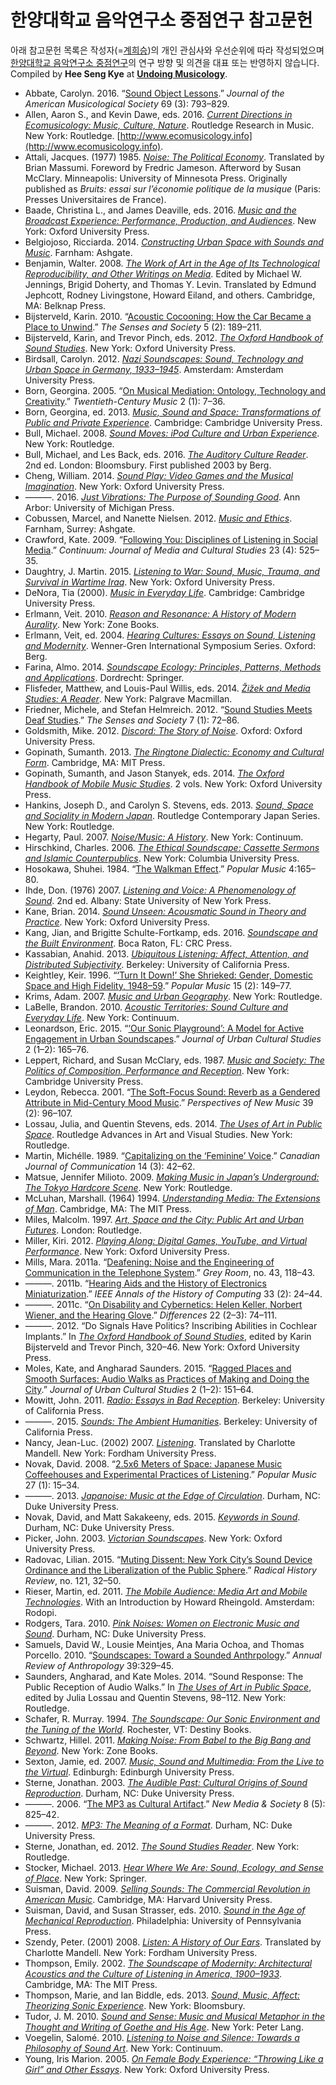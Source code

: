 # 한양대학교 음악연구소 중점연구 참고문헌

아래 참고문헌 목록은 작성자(=[계희승](http://undoingmusicology.com))의 개인 관심사와 우선순위에 따라 작성되었으며 [한양대학교 음악연구소 중점연구](http://mrc.hanyang.ac.kr/ask-research/)의 연구 방향 및 의견을 대표 또는 반영하지 않습니다. Compiled by **Hee Seng Kye** at [**Undoing Musicology**](http://undoingmusicology.com).

* Abbate, Carolyn. 2016. “[Sound Object Lessons](http://jams.ucpress.edu/content/69/3/793).” *Journal of the American Musicological Society* 69 (3): 793–829.
* Allen, Aaron S., and Kevin Dawe, eds. 2016. [*Current Directions in Ecomusicology: Music, Culture, Nature*](https://www.amazon.com/Current-Directions-Ecomusicology-Routledge-Research/dp/1138804584/). Routledge Research in Music. New York: Routledge. [http://www.ecomusicology.info](http://www.ecomusicology.info).
* Attali, Jacques. (1977) 1985. [*Noise: The Political Economy*](https://www.amazon.com/Noise-Political-Economy-History-Literature/dp/0816612870/). Translated by Brian Massumi. Foreword by Fredric Jameson. Afterword by Susan McClary. Minneapolis: University of Minnesota Press. Originally published as *Bruits: essai sur l’économie politique de la musique* (Paris: Presses Universitaires de France).
* Baade, Christina L., and James Deaville, eds. 2016. [*Music and the Broadcast Experience: Performance, Production, and Audiences*](https://www.amazon.com/Music-Broadcast-Experience-Performance-Production/dp/0199314713/). New York: Oxford University Press.
* Belgiojoso, Ricciarda. 2014. [*Constructing Urban Space with Sounds and Music*](https://www.routledge.com/Constructing-Urban-Space-with-Sounds-and-Music/Belgiojoso/p/book/9781472424648). Farnham: Ashgate.
* Benjamin, Walter. 2008. [*The Work of Art in the Age of Its Technological Reproducibility, and Other Writings on Media*](https://www.amazon.com/Technological-Reproducibility-Other-Writings-Media/dp/0674024451/). Edited by Michael W. Jennings, Brigid Doherty, and Thomas Y. Levin. Translated by Edmund Jephcott, Rodney Livingstone, Howard Eiland, and others. Cambridge, MA: Belknap Press.
* Bijsterveld, Karin. 2010. “[Acoustic Cocooning: How the Car Became a Place to Unwind](http://www.tandfonline.com/doi/abs/10.2752/174589210X12668381452809).” *The Senses and Society* 5 (2): 189–211.
* Bijsterveld, Karin, and Trevor Pinch, eds. 2012. [*The Oxford Handbook of Sound Studies*](https://www.amazon.com/Oxford-Handbook-Sound-Studies-Handbooks/dp/0199995818/). New York: Oxford University Press.
* Birdsall, Carolyn. 2012. [*Nazi Soundscapes: Sound, Technology and Urban Space in Germany, 1933–1945*](https://www.amazon.com/Nazi-Soundscapes-Technology-Germany-1933-1945/dp/9089644261/). Amsterdam: Amsterdam University Press.
* Born, Georgina. 2005. “[On Musical Mediation: Ontology, Technology and Creativity](https://www.cambridge.org/core/journals/twentieth-century-music/article/on-musical-mediation-ontology-technology-and-creativity/F4AEC9ED7060E5E3DD338F4FA5E4E947).” *Twentieth-Century Music* 2 (1): 7–36.
* Born, Georgina, ed. 2013. [*Music, Sound and Space: Transformations of Public and Private Experience*](https://www.amazon.com/Music-Sound-Space-Transformations-Experience/dp/1107504120/). Cambridge: Cambridge University Press.
* Bull, Michael. 2008. [*Sound Moves: iPod Culture and Urban Experience*](https://www.amazon.com/Sound-Moves-Experience-International-Sociology/dp/0415257522/). New York: Routledge.
* Bull, Michael, and Les Back, eds. 2016. [*The Auditory Culture Reader*](https://www.amazon.com/Auditory-Culture-Reader-Sensory-Formations/dp/1472569024/). 2nd ed. London: Bloomsbury. First published 2003 by Berg.
* Cheng, William. 2014. [*Sound Play: Video Games and the Musical Imagination*](https://www.amazon.com/Sound-Play-Musical-Imagination-Oxford/dp/0199969973/). New York: Oxford University Press.
* ———. 2016. [*Just Vibrations: The Purpose of Sounding Good*](http://dx.doi.org/10.3998/mpub.9293551). Ann Arbor: University of Michigan Press.
* Cobussen, Marcel, and Nanette Nielsen. 2012. [*Music and Ethics*](https://www.amazon.com/Music-Ethics-Marcel-Cobussen/dp/1409434966/). Farnham, Surrey: Ashgate.
* Crawford, Kate. 2009. “[Following You: Disciplines of Listening in Social Media](http://www.tandfonline.com/doi/abs/10.1080/10304310903003270).” *Continuum: Journal of Media and Cultural Studies* 23 (4): 525–35.
* Daughtry, J. Martin. 2015. [*Listening to War: Sound, Music, Trauma, and Survival in Wartime Iraq*](https://www.amazon.com/Listening-War-Trauma-Survival-Wartime/dp/0199361495/). New York: Oxford University Press.
* DeNora, Tia (2000). [*Music in Everyday Life*](https://www.amazon.com/Music-Everyday-Life-Tia-DeNora/dp/052162732X/). Cambridge: Cambridge University Press.
* Erlmann, Veit. 2010. [*Reason and Resonance: A History of Modern Aurality*](https://www.amazon.com/Reason-Resonance-History-Modern-Aurality/dp/1935408054/). New York: Zone Books.
* Erlmann, Veit, ed. 2004. [*Hearing Cultures: Essays on Sound, Listening and Modernity*](https://www.amazon.com/Hearing-Cultures-Listening-Wenner-Gren-International/dp/1859738230/). Wenner-Gren International Symposium Series. Oxford: Berg.
* Farina, Almo. 2014. [*Soundscape Ecology: Principles, Patterns, Methods and Applications*](https://www.amazon.com/Soundscape-Ecology-Principles-Patterns-Applications-ebook/dp/B00G9QPK5E/). Dordrecht: Springer.
* Flisfeder, Matthew, and Louis-Paul Willis, eds. 2014. [*Žižek and Media Studies: A Reader*](https://www.amazon.com/Zizek-Media-Studies-Matthew-Flisfeder/dp/1137568208/). New York: Palgrave Macmillan.
* Friedner, Michele, and Stefan Helmreich. 2012. “[Sound Studies Meets Deaf Studies](http://www.tandfonline.com/doi/abs/10.2752/174589312X13173255802120).” *The Senses and Society* 7 (1): 72–86.
* Goldsmith, Mike. 2012. [*Discord: The Story of Noise*](https://www.amazon.com/Discord-Story-Noise-Mike-Goldsmith/dp/0199600686/). Oxford: Oxford University Press.
* Gopinath, Sumanth. 2013. [*The Ringtone Dialectic: Economy and Cultural Form*](https://www.amazon.com/Ringtone-Dialectic-Economy-Cultural-Press/dp/0262019159/). Cambridge, MA: MIT Press.
* Gopinath, Sumanth, and Jason Stanyek, eds. 2014. [*The Oxford Handbook of Mobile Music Studies*](https://www.amazon.com/Oxford-Handbook-Mobile-Studies-Handbooks-ebook/dp/B00JE6SYP4/). 2 vols. New York: Oxford University Press.
* Hankins, Joseph D., and Carolyn S. Stevens, eds. 2013. [*Sound, Space and Sociality in Modern Japan*](https://www.amazon.com/Sound-Sociality-Modern-Routledge-Contemporary/dp/113865213X/). Routledge Contemporary Japan Series. New York: Routledge.
* Hegarty, Paul. 2007. [*Noise/Music: A History*](https://www.amazon.com/Noise-Music-History-Paul-Hegarty/dp/0826417272/). New York: Continuum.
* Hirschkind, Charles. 2006. [*The Ethical Soundscape: Cassette Sermons and Islamic Counterpublics*](https://www.amazon.com/Ethical-Soundscape-Cassette-Counterpublics-Cultures/dp/0231138180/). New York: Columbia University Press.
* Hosokawa, Shuhei. 1984. “[The Walkman Effect](http://www.jstor.org/stable/853362).” *Popular Music* 4:165–80.
* Ihde, Don. (1976) 2007. [*Listening and Voice: A Phenomenology of Sound*](https://www.amazon.com/Listening-Voice-Phenomenologies-Don-Ihde/dp/0791472566/). 2nd ed. Albany: State University of New York Press.
* Kane, Brian. 2014. [*Sound Unseen: Acousmatic Sound in Theory and Practice*](https://www.amazon.com/Sound-Unseen-Acousmatic-Theory-Practice/dp/0190632216/). New York: Oxford University Press.
* Kang, Jian, and Brigitte Schulte-Fortkamp, eds. 2016. [*Soundscape and the Built Environment*](https://www.amazon.com/Soundscape-Built-Environment-Jian-Kang-ebook/dp/B018TVFZB0/). Boca Raton, FL: CRC Press.
* Kassabian, Anahid. 2013. [*Ubiquitous Listening: Affect, Attention, and Distributed Subjectivity*](https://www.amazon.com/Ubiquitous-Listening-Attention-Distributed-Subjectivity/dp/0520275160/). Berkeley: University of California Press.
* Keightley, Keir. 1996. “[‘Turn It Down!’ She Shrieked: Gender, Domestic Space and High Fidelity, 1948–59](https://www.cambridge.org/core/journals/popular-music/article/div-classtitleturn-it-down-she-shrieked-gender-domestic-space-and-high-fidelity-194859a-hreffn01-ref-typefn1adiv/663FB59E3E2BE46CBC6E5960EC52887D).” *Popular Music* 15 (2): 149–77.
* Krims, Adam. 2007. [*Music and Urban Geography*](https://www.amazon.com/Music-Urban-Geography-Adam-Krims/dp/0415970121/). New York: Routledge.
* LaBelle, Brandon. 2010. [*Acoustic Territories: Sound Culture and Everyday Life*](https://www.amazon.com/Acoustic-Territories-Sound-Culture-Everyday/dp/1441161368/). New York: Continuum.
* Leonardson, Eric. 2015. “[‘Our Sonic Playground’: A Model for Active Engagement in Urban Soundscapes](http://www.ingentaconnect.com/content/intellect/jucs/2015/00000002/F0020001/art00011).” *Journal of Urban Cultural Studies* 2 (1–2): 165–76.
* Leppert, Richard, and Susan McClary, eds. 1987. [*Music and Society: The Politics of Composition, Performance and Reception*](https://www.amazon.com/Music-Society-Composition-Performance-Reception/dp/0521379776/ref=sr_1_1?ie=UTF8&qid=1484323740&sr=8-1&keywords=Music+and+Society%3A+The+Politics+of+Composition%2C+Performance+and+Reception). New York: Cambridge University Press.
* Leydon, Rebecca. 2001. “[The Soft-Focus Sound: Reverb as a Gendered Attribute in Mid-Century Mood Music](http://www.jstor.org/stable/833565).” *Perspectives of New Music* 39 (2): 96–107.
* Lossau, Julia, and Quentin Stevens, eds. 2014. [*The Uses of Art in Public Space*](https://www.amazon.com/Public-Routledge-Advances-Visual-Studies-ebook/dp/B00QMIE8YS/). Routledge Advances in Art and Visual Studies. New York: Routledge.
* Martin, Michélle. 1989. “[Capitalizing on the ‘Feminine’ Voice](http://www.cjc-online.ca/index.php/journal/article/view/518).” *Canadian Journal of Communication* 14 (3): 42–62.
* Matsue, Jennifer Milioto. 2009. [*Making Music in Japan’s Underground: The Tokyo Hardcore Scene*](https://www.amazon.com/Making-Music-Japans-Underground-Sociology/dp/0415897998/). New York: Routledge.
* McLuhan, Marshall. (1964) 1994. [*Understanding Media: The Extensions of Man*](https://www.amazon.com/Understanding-Media-Extensions-Marshall-McLuhan/dp/0262631598/). Cambridge, MA: The MIT Press.
* Miles, Malcolm. 1997. [*Art, Space and the City: Public Art and Urban Futures*](https://www.amazon.com/Art-Space-City-Malcolm-Miles/dp/0415139430/). London: Routledge.
* Miller, Kiri. 2012. [*Playing Along: Digital Games, YouTube, and Virtual Performance*](https://www.amazon.com/Playing-Along-Digital-YouTube-Performance/dp/0199753466/). New York: Oxford University Press.
* Mills, Mara. 2011a. “[Deafening: Noise and the Engineering of Communication in the Telephone System](http://www.mitpressjournals.org/doi/abs/10.1162/GREY_a_00028).” *Grey Room*, no. 43, 118–43.
* ———. 2011b. “[Hearing Aids and the History of Electronics Miniaturization](ieeexplore.ieee.org/iel5/85/5771303/05771310.pdf).” *IEEE Annals of the History of Computing* 33 (2): 24–44.
* ———. 2011c. “[On Disability and Cybernetics: Helen Keller, Norbert Wiener, and the Hearing Glove](http://differences.dukejournals.org/content/22/2-3/74.abstract).” *Differences* 22 (2–3): 74–111.
* ———. 2012. “Do Signals Have Politics? Inscribing Abilities in Cochlear Implants.” In [*The Oxford Handbook of Sound Studies*](https://www.amazon.com/Oxford-Handbook-Sound-Studies-Handbooks/dp/0199995818/), edited by Karin Bijsterveld and Trevor Pinch, 320–46. New York: Oxford University Press.
* Moles, Kate, and Angharad Saunders. 2015. “[Ragged Places and Smooth Surfaces: Audio Walks as Practices of Making and Doing the City](http://www.intellectbooks.co.uk/journals/view-Article,id=20124/).” *Journal of Urban Cultural Studies* 2 (1–2): 151–64.
* Mowitt, John. 2011. [*Radio: Essays in Bad Reception*](https://www.amazon.com/Radio-Essays-Reception-John-Mowitt/dp/0520270509/). Berkeley: University of California Press.
* ———. 2015. [*Sounds: The Ambient Humanities*](https://www.amazon.com/Sounds-Ambient-Humanities-John-Mowitt/dp/0520284631/). Berkeley: University of California Press.
* Nancy, Jean-Luc. (2002) 2007. [*Listening*](https://www.amazon.com/Listening-Perspectives-Continental-Philosophy-Jean-Luc/dp/0823227731/). Translated by Charlotte Mandell. New York: Fordham University Press.
* Novak, David. 2008. “[2.5x6 Meters of Space: Japanese Music Coffeehouses and Experimental Practices of Listening](http://www.jstor.org/stable/40212442).” *Popular Music* 27 (1): 15–34.
* ———. 2013. [*Japanoise: Music at the Edge of Circulation*](https://www.amazon.com/Japanoise-Music-Circulation-Storage-Transmission/dp/082235392X/). Durham, NC: Duke University Press.
* Novak, David, and Matt Sakakeeny, eds. 2015. [*Keywords in Sound*](https://www.amazon.com/Keywords-Sound-David-Novak/dp/0822358891/). Durham, NC: Duke University Press.
* Picker, John. 2003. [*Victorian Soundscapes*](https://www.amazon.com/Victorian-Soundscapes-John-M-Picker/dp/0195151917/). New York: Oxford University Press.
* Radovac, Lilian. 2015. “[Muting Dissent: New York City’s Sound Device Ordinance and the Liberalization of the Public Sphere](http://rhr.dukejournals.org/content/2015/121/32.abstract).” *Radical History Review*, no. 121, 32–50.
* Rieser, Martin, ed. 2011. [*The Mobile Audience: Media Art and Mobile Technologies*](https://www.amazon.com/Mobile-Audience-Technologies-Architecture-Technology/dp/9042031271). With an Introduction by Howard Rheingold. Amsterdam: Rodopi.
* Rodgers, Tara. 2010. [*Pink Noises: Women on Electronic Music and Sound*](https://www.amazon.com/Pink-Noises-Women-Electronic-Music/dp/0822346737/ref=sr_1_1?ie=UTF8&qid=1484360012&sr=8-1&keywords=Pink+Noises%3A+Women+on+Electronic+Music+and+Sound). Durham, NC: Duke University Press.
* Samuels, David W., Lousie Meintjes, Ana Maria Ochoa, and Thomas Porcello. 2010. “[Soundscapes: Toward a Sounded Anthrpology](http://www.annualreviews.org/doi/abs/10.1146/annurev-anthro-022510-132230).” *Annual Review of Anthropology* 39:329–45.
* Saunders, Angharad, and Kate Moles. 2014. “Sound Response: The Public Reception of Audio Walks.” In [*The Uses of Art in Public Space*](https://www.amazon.com/Public-Routledge-Advances-Visual-Studies/dp/113879760X/), edited by Julia Lossau and Quentin Stevens, 98–112. New York: Routledge.
* Schafer, R. Murray. 1994. [*The Soundscape: Our Sonic Environment and the Tuning of the World*](https://www.amazon.com/Soundscape-R-Murray-Schafer/dp/0892814551/). Rochester, VT: Destiny Books.
* Schwartz, Hillel. 2011. [*Making Noise: From Babel to the Big Bang and Beyond*](https://www.amazon.com/Making-Noise-Babel-Bang-Beyond/dp/1935408127). New York: Zone Books.
* Sexton, Jamie, ed. 2007. [*Music, Sound and Multimedia: From the Live to the Virtual*](https://www.amazon.co.uk/Music-Sound-Multimedia-Virtual-Moving/dp/0748625348). Edinburgh: Edinburgh University Press.
* Sterne, Jonathan. 2003. [*The Audible Past: Cultural Origins of Sound Reproduction*](https://www.amazon.com/Audible-Past-Cultural-Origins-Reproduction/dp/082233013X/). Durham, NC: Duke University Press.
* ———. 2006. “[The MP3 as Cultural Artifact](http://sterneworks.org/mp3.pdf).” *New Media & Society* 8 (5): 825–42.
* ———. 2012. [*MP3: The Meaning of a Format*](https://www.amazon.com/MP3-Meaning-Format-Storage-Transmission/dp/0822352877/). Durham, NC: Duke University Press.
* Sterne, Jonathan, ed. 2012. [*The Sound Studies Reader*](https://www.amazon.com/Sound-Studies-Reader-Jonathan-Sterne/dp/0415771315/). New York: Routledge.
* Stocker, Michael. 2013. [*Hear Where We Are: Sound, Ecology, and Sense of Place*](https://www.amazon.com/dp/1461472849/). New York: Springer.
* Suisman, David. 2009. [*Selling Sounds: The Commercial Revolution in American Music*](https://www.amazon.com/Selling-Sounds-Commercial-Revolution-American/dp/0674064046/). Cambridge, MA: Harvard University Press.
* Suisman, David, and Susan Strasser, eds. 2010. [*Sound in the Age of Mechanical Reproduction*](https://www.amazon.com/Mechanical-Reproduction-Perspectives-Business-Culture/dp/0812241991). Philadelphia: University of Pennsylvania Press.
* Szendy, Peter. (2001) 2008. [*Listen: A History of Our Ears*](http://fordhampress.com/index.php/listen-paperback.html). Translated by Charlotte Mandell. New York: Fordham University Press.
* Thompson, Emily. 2002. [*The Soundscape of Modernity: Architectural Acoustics and the Culture of Listening in America, 1900–1933*](https://www.amazon.com/Soundscape-Modernity-Architectural-Acoustics-1900-1933/dp/0262701065/). Cambridge, MA: The MIT Press.
* Thompson, Marie, and Ian Biddle, eds. 2013. [*Sound, Music, Affect: Theorizing Sonic Experience*](https://www.amazon.com/Sound-Music-Affect-Theorizing-Experience/dp/144111467X/). New York: Bloomsbury.
* Tudor, J. M. 2010. [*Sound and Sense: Music and Musical Metaphor in the Thought and Writing of Goethe and His Age*](https://www.amazon.com/Sound-Sense-Britische-deutschen-Literature/dp/3034302371/). New York: Peter Lang.
* Voegelin, Salomé. 2010. [*Listening to Noise and Silence: Towards a Philosophy of Sound Art*](https://www.amazon.com/Listening-Noise-Silence-Towards-Philosophy/dp/1441162070/). New York: Continuum.
* Young, Iris Marion. 2005. [*On Female Body Experience: “Throwing Like a Girl” and Other Essays*](https://www.amazon.com/Female-Body-Experience-Throwing-Philosophy/dp/0195161939/). New York: Oxford University Press.